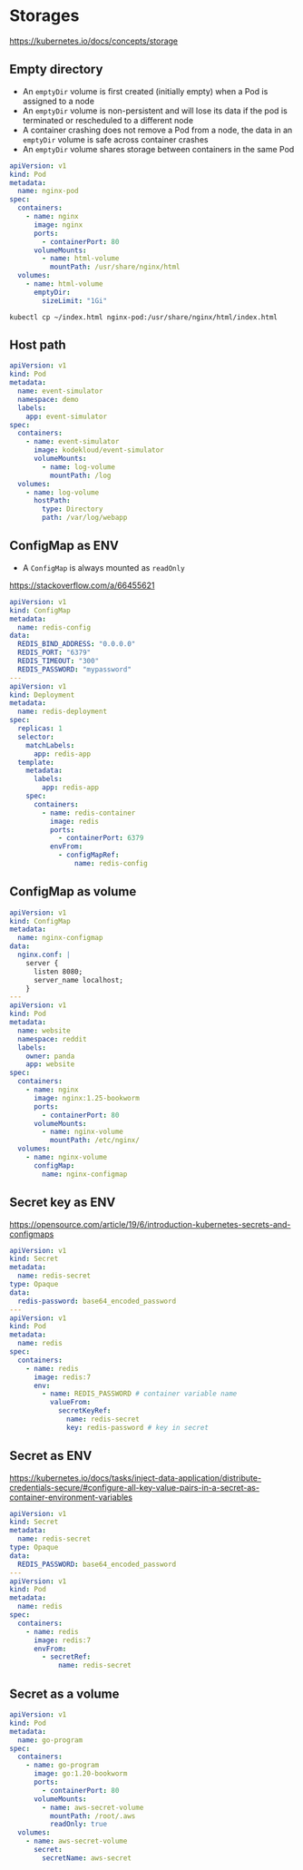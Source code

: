 # Storages

https://kubernetes.io/docs/concepts/storage

## Empty directory

* An `emptyDir` volume is first created (initially empty) when a Pod is assigned to a node
* An `emptyDir` volume is non-persistent and will lose its data if the pod is terminated or rescheduled to a different node
* A container crashing does not remove a Pod from a node, the data in an `emptyDir` volume is safe across container crashes
* An `emptyDir` volume shares storage between containers in the same Pod

```yaml
apiVersion: v1
kind: Pod
metadata:
  name: nginx-pod
spec:
  containers:
    - name: nginx
      image: nginx
      ports:
        - containerPort: 80
      volumeMounts:
        - name: html-volume
          mountPath: /usr/share/nginx/html
  volumes:
    - name: html-volume
      emptyDir:
        sizeLimit: "1Gi"
```

```shell
kubectl cp ~/index.html nginx-pod:/usr/share/nginx/html/index.html
```

## Host path

```yaml
apiVersion: v1
kind: Pod
metadata:
  name: event-simulator
  namespace: demo
  labels:
    app: event-simulator
spec:
  containers:
    - name: event-simulator
      image: kodekloud/event-simulator
      volumeMounts:
        - name: log-volume
          mountPath: /log
  volumes:
    - name: log-volume
      hostPath:
        type: Directory
        path: /var/log/webapp

```

## ConfigMap as ENV

* A `ConfigMap` is always mounted as `readOnly`

https://stackoverflow.com/a/66455621

```yaml
apiVersion: v1
kind: ConfigMap
metadata:
  name: redis-config
data:
  REDIS_BIND_ADDRESS: "0.0.0.0"
  REDIS_PORT: "6379"
  REDIS_TIMEOUT: "300"
  REDIS_PASSWORD: "mypassword"
---
apiVersion: v1
kind: Deployment
metadata:
  name: redis-deployment
spec:
  replicas: 1
  selector:
    matchLabels:
      app: redis-app
  template:
    metadata:
      labels:
        app: redis-app
    spec:
      containers:
        - name: redis-container
          image: redis
          ports:
            - containerPort: 6379
          envFrom:
            - configMapRef:
                name: redis-config
```

## ConfigMap as volume

```yaml
apiVersion: v1
kind: ConfigMap
metadata:
  name: nginx-configmap
data:
  nginx.conf: |
    server {
      listen 8080;
      server_name localhost;
    }
---
apiVersion: v1
kind: Pod
metadata:
  name: website
  namespace: reddit
  labels:
    owner: panda
    app: website
spec:
  containers:
    - name: nginx
      image: nginx:1.25-bookworm
      ports:
        - containerPort: 80
      volumeMounts:
        - name: nginx-volume
          mountPath: /etc/nginx/
  volumes:
    - name: nginx-volume
      configMap:
        name: nginx-configmap
```

## Secret key as ENV

https://opensource.com/article/19/6/introduction-kubernetes-secrets-and-configmaps

```yaml
apiVersion: v1
kind: Secret
metadata:
  name: redis-secret
type: Opaque
data:
  redis-password: base64_encoded_password
---
apiVersion: v1
kind: Pod
metadata:
  name: redis
spec:
  containers:
    - name: redis
      image: redis:7
      env:
        - name: REDIS_PASSWORD # container variable name
          valueFrom:
            secretKeyRef:
              name: redis-secret
              key: redis-password # key in secret
```

## Secret as ENV

https://kubernetes.io/docs/tasks/inject-data-application/distribute-credentials-secure/#configure-all-key-value-pairs-in-a-secret-as-container-environment-variables

```yaml
apiVersion: v1
kind: Secret
metadata:
  name: redis-secret
type: Opaque
data:
  REDIS_PASSWORD: base64_encoded_password
---
apiVersion: v1
kind: Pod
metadata:
  name: redis
spec:
  containers:
    - name: redis
      image: redis:7
      envFrom:
        - secretRef:
            name: redis-secret
```

## Secret as a volume

```yaml
apiVersion: v1
kind: Pod
metadata:
  name: go-program
spec:
  containers:
    - name: go-program
      image: go:1.20-bookworm
      ports:
        - containerPort: 80
      volumeMounts:
        - name: aws-secret-volume
          mountPath: /root/.aws
          readOnly: true
  volumes:
    - name: aws-secret-volume
      secret:
        secretName: aws-secret
```
